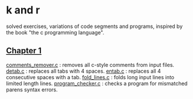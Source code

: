 # k and r
solved exercises, variations of code segments and programs,   inspired by the book "the c programming language".

## [Chapter 1](./chapter_1)
[comments_remover.c](./chapter_1/comments_remover.c) : removes all c-style comments from input files.
[detab.c](./chapter_1/detab.c) : replaces all tabs with 4 spaces.
[entab.c](./chapter_1/entab.c) : replaces all 4 consecutive spaces with a tab.
[fold_lines.c](./chapter_1/fold_lines.c) : folds long input lines into limited length lines.
[program_checker.c](./chapter_1/program_checker.c) : checks a program for mismatched parens syntax errors.

